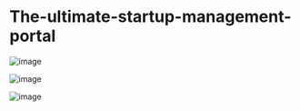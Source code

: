 # The-ultimate-startup-management-portal

![image](https://user-images.githubusercontent.com/85858942/194721495-14246e39-9f05-4798-90ca-e9040ade2de3.png)

![image](https://user-images.githubusercontent.com/85858942/194721512-0b42b07d-f37d-435b-8549-f77679e40dc6.png)

![image](https://user-images.githubusercontent.com/85858942/194721567-1dae4c74-b9d2-4fa2-92fe-62cb0993849f.png)

